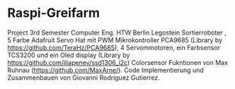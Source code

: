 # Raspi-Greifarm
  Project 3rd Semester Computer Eng. HTW Berlin
  Legostein Sortierroboter , 5 Farbe
  Adafruit Servo Hat mit PWM Mikrokontroller PCA9685 (Library by https://github.com/TeraHz/PCA9685), 4 Servommotoren, ein       Farbsensor TCS3200 und ein Oled display (Library by https://github.com/iliapenev/ssd1306_i2c)
Colorsensor Fukntionen von Max Ruhnau (https://github.com/MaxArne/). Code Implementierung und Zusammenbauen von Giovanni Rodriguez Gutierrez.


